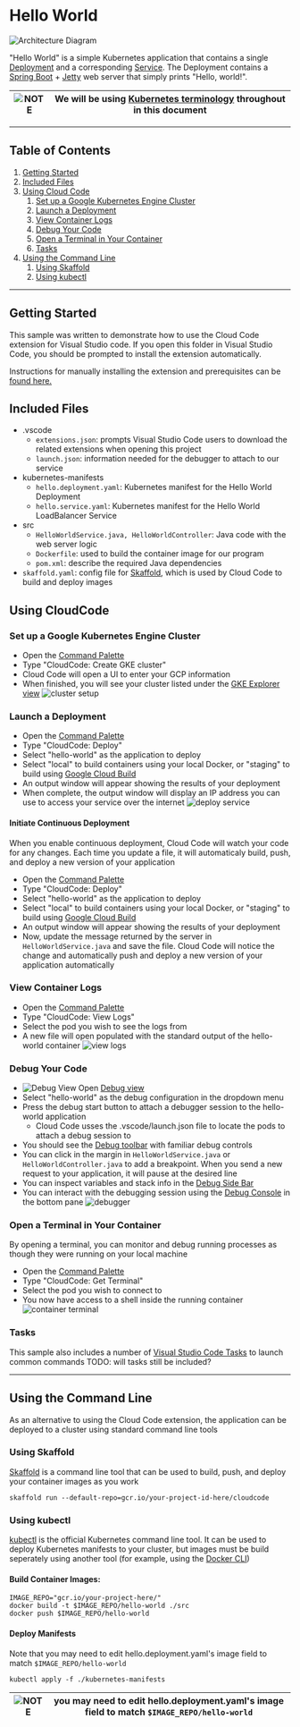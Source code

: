 # Hello World

![Architecture Diagram](./img/diagram.png)

"Hello World" is a simple Kubernetes application that contains a single
[Deployment](https://kubernetes.io/docs/concepts/workloads/controllers/deployment/) and a corresponding 
[Service](https://kubernetes.io/docs/concepts/services-networking/service/). The Deployment contains a [Spring Boot](https://spring.io/projects/spring-boot) + 
[Jetty](https://www.eclipse.org/jetty/) web server that simply prints "Hello, world!".

![NOTE](./img/noun_Excitement_267_3BB300.png) | We will be using [Kubernetes terminology](https://kubernetes.io/docs/reference/glossary/?fundamental=true) throughout in this document
-----|------

----

## Table of Contents
1. [Getting Started](#getting-started)
2. [Included Files](#included_files)
3. [Using Cloud Code](#using-cloudcode)
    1. [Set up a Google Kubernetes Engine Cluster](#set-up-a-google-kubernetes-engine-cluster)
    2. [Launch a Deployment](#launch-a-deployment)
    3. [View Container Logs](#view-container-logs)
    4. [Debug Your Code](#debug-your-code)
    5. [Open a Terminal in Your Container](#open-a-terminal-in-your-container)
    6. [Tasks](#tasks)
4. [Using the Command Line](#using-the-command-line)
    1. [Using Skaffold](#using-skaffold)
    2. [Using kubectl](#using-kubectl)

----

## Getting Started
This sample was written to demonstrate how to use the Cloud Code extension for Visual Studio code. If you open this folder in Visual Studio Code,
you should be prompted to install the extension automatically.


Instructions for manually installing the extension and prerequisites can be 
[found here.](https://github.com/GoogleCloudPlatform/vscode-extensions-docs/blob/master/getting_started.md) 


## Included Files
- .vscode
  - `extensions.json`: prompts Visual Studio Code users to download the related extensions when opening this project
  - `launch.json`: information needed for the debugger to attach to our service
- kubernetes-manifests
  - `hello.deployment.yaml`: Kubernetes manifest for the Hello World Deployment
  - `hello.service.yaml`: Kubernetes manifest for the Hello World LoadBalancer Service
- src
  - `HelloWorldService.java, HelloWorldController`: Java code with the web server logic
  - `Dockerfile`: used to build the container image for our program
  - `pom.xml`: describe the required Java dependencies
- `skaffold.yaml`: config file for [Skaffold](https://github.com/GoogleContainerTools/skaffold), which is used by Cloud Code to build and deploy images

## Using CloudCode
### Set up a Google Kubernetes Engine Cluster
- Open the [Command Palette](https://code.visualstudio.com/docs/getstarted/userinterface#_command-palette)
- Type "CloudCode: Create GKE cluster"
- Cloud Code will open a UI to enter your GCP information
- When finished, you will see your cluster listed under the [GKE Explorer view](https://github.com/GoogleCloudPlatform/vscode-extensions-docs/blob/master/gke_explorer.md)
![cluster setup](./img/cluster.gif)

### Launch a Deployment

- Open the [Command Palette](https://code.visualstudio.com/docs/getstarted/userinterface#_command-palette)
- Type "CloudCode: Deploy"
- Select "hello-world" as the application to deploy
- Select "local" to build containers using your local Docker, or "staging" to build using [Google Cloud Build](https://cloud.google.com/cloud-build/)
- An output window will appear showing the results of your deployment
- When complete, the output window will display an IP address you can use to access your service over the internet
![deploy service](./img/deploy.gif)

#### Initiate Continuous Deployment
When you enable continuous deployment, Cloud Code will watch your code for any changes. Each time you update a file, it will automaticaly build, push, and deploy a new version of your application
- Open the [Command Palette](https://code.visualstudio.com/docs/getstarted/userinterface#_command-palette)
- Type "CloudCode: Deploy"
- Select "hello-world" as the application to deploy
- Select "local" to build containers using your local Docker, or "staging" to build using [Google Cloud Build](https://cloud.google.com/cloud-build/)
- An output window will appear showing the results of your deployment
- Now, update the message returned by the server in `HelloWorldService.java` and save the file. Cloud Code will notice the change and automatically push and deploy a new version of your application automatically

### View Container Logs
- Open the [Command Palette](https://code.visualstudio.com/docs/getstarted/userinterface#_command-palette)
- Type "CloudCode: View Logs"
- Select the pod you wish to see the logs from
- A new file will open populated with the standard output of the hello-world container
![view logs](./img/logs.gif)

### Debug Your Code
- ![Debug View](./img/debug_view.png) Open [Debug view](https://code.visualstudio.com/Docs/editor/debugging)
- Select "hello-world" as the debug configuration in the dropdown menu
- Press the debug start button to attach a debugger session to the hello-world application
  - Cloud Code usses the .vscode/launch.json file to locate the pods to attach a debug session to
- You should see the [Debug toolbar](https://code.visualstudio.com/Docs/editor/debugging#_debug-actions) with familiar debug controls
- You can click in the margin in `HelloWorldService.java` or `HelloWorldController.java` to add a breakpoint. When you send a new request to your application, it will pause at the desired line
- You can inspect variables and stack info in the [Debug Side Bar](https://code.visualstudio.com/Docs/editor/debugging)
- You can interact with the debugging session using the [Debug Console](https://code.visualstudio.com/Docs/editor/debugging#_debug-console-repl) in the bottom pane
![debugger](./img/debug.gif)

### Open a Terminal in Your Container
By opening a terminal, you can monitor and debug running processes as though they were running on your local machine
- Open the [Command Palette](https://code.visualstudio.com/docs/getstarted/userinterface#_command-palette)
- Type "CloudCode: Get Terminal"
- Select the pod you wish to connect to
- You now have access to a shell inside the running container
![container terminal](./img/term.gif)

### Tasks
This sample also includes a number of [Visual Studio Code Tasks](https://code.visualstudio.com/docs/editor/tasks) to launch common commands
TODO: will tasks still be included?


---

## Using the Command Line
As an alternative to using the Cloud Code extension, the application can be deployed to a cluster using standard command line tools

### Using Skaffold
[Skaffold](https://github.com/GoogleContainerTools/skaffold) is a command line tool that can be used to build, push, and deploy your container images as you work

```
skaffold run --default-repo=gcr.io/your-project-id-here/cloudcode
```

### Using kubectl

[kubectl](https://kubernetes.io/docs/tasks/tools/install-kubectl/) is the official Kubernetes command line tool. It can be used to deploy Kubernetes manifests to your cluster, but images must be build seperately using another tool (for example, using the [Docker CLI](https://docs.docker.com/engine/reference/commandline/cli/)) 

#### Build Container Images:
```
IMAGE_REPO="gcr.io/your-project-here/"
docker build -t $IMAGE_REPO/hello-world ./src
docker push $IMAGE_REPO/hello-world
```
#### Deploy Manifests
Note that you may need to edit hello.deployment.yaml's image field to match `$IMAGE_REPO/hello-world`
```
kubectl apply -f ./kubernetes-manifests
```
![NOTE](./img/noun_Excitement_267_3BB300.png) | you may need to edit hello.deployment.yaml's image field to match `$IMAGE_REPO/hello-world`
-----|------
